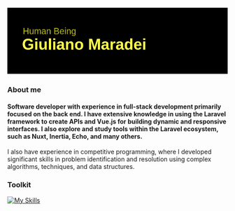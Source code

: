 ![Cabeçalho](https://github.com/giulianomaradei/giulianomaradei/blob/cb68875d1742dc32a3f94c9249a0e17cd51a8d86/header.png)

### About me

#### Software developer with experience in full-stack development primarily focused on the back end. I have extensive knowledge in using the Laravel framework to create APIs and Vue.js for building dynamic and responsive interfaces. I also explore and study tools within the Laravel ecosystem, such as Nuxt, Inertia, Echo, and many others.
I also have experience in competitive programming, where I developed significant skills in problem identification and resolution using complex algorithms, techniques, and data structures.

### Toolkit

[![My Skills](https://skillicons.dev/icons?i=laravel,vue,nuxtjs,ts,js,php,docker,mysql,linux,cpp,java)](https://skillicons.dev)
